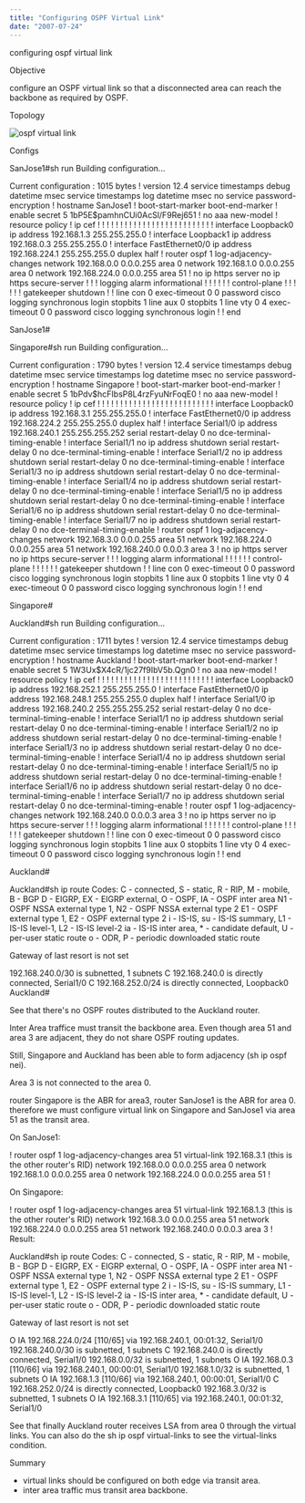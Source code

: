 ```yaml
---
title: "Configuring OSPF Virtual Link"
date: "2007-07-24"
---
```


configuring ospf virtual link

Objective

configure an OSPF virtual link so that a disconnected area can reach the backbone as required by OSPF.

Topology

![ospf virtual link](https://sigitp.files.wordpress.com/2007/07/virtual_link.jpg)

Configs

SanJose1#sh run Building configuration...

Current configuration : 1015 bytes ! version 12.4 service timestamps debug datetime msec service timestamps log datetime msec no service password-encryption ! hostname SanJose1 ! boot-start-marker boot-end-marker ! enable secret 5 $1$bP5E$pamhnCUi0AcSl/F9Rej651 ! no aaa new-model ! resource policy ! ip cef ! ! ! ! ! ! ! ! ! ! ! ! ! ! ! ! ! ! ! ! ! ! ! ! ! ! interface Loopback0 ip address 192.168.1.3 255.255.255.0 ! interface Loopback1 ip address 192.168.0.3 255.255.255.0 ! interface FastEthernet0/0 ip address 192.168.224.1 255.255.255.0 duplex half ! router ospf 1 log-adjacency-changes network 192.168.0.0 0.0.0.255 area 0 network 192.168.1.0 0.0.0.255 area 0 network 192.168.224.0 0.0.0.255 area 51 ! no ip https server no ip https secure-server ! ! ! logging alarm informational ! ! ! ! ! ! control-plane ! ! ! ! ! ! gatekeeper shutdown ! ! line con 0 exec-timeout 0 0 password cisco logging synchronous login stopbits 1 line aux 0 stopbits 1 line vty 0 4 exec-timeout 0 0 password cisco logging synchronous login ! ! end

SanJose1#

Singapore#sh run Building configuration...

Current configuration : 1790 bytes ! version 12.4 service timestamps debug datetime msec service timestamps log datetime msec no service password-encryption ! hostname Singapore ! boot-start-marker boot-end-marker ! enable secret 5 $1$bPdv$hcFIbsP8L4rzFyuNrFoqE0 ! no aaa new-model ! resource policy ! ip cef ! ! ! ! ! ! ! ! ! ! ! ! ! ! ! ! ! ! ! ! ! ! ! ! ! ! interface Loopback0 ip address 192.168.3.1 255.255.255.0 ! interface FastEthernet0/0 ip address 192.168.224.2 255.255.255.0 duplex half ! interface Serial1/0 ip address 192.168.240.1 255.255.255.252 serial restart-delay 0 no dce-terminal-timing-enable ! interface Serial1/1 no ip address shutdown serial restart-delay 0 no dce-terminal-timing-enable ! interface Serial1/2 no ip address shutdown serial restart-delay 0 no dce-terminal-timing-enable ! interface Serial1/3 no ip address shutdown serial restart-delay 0 no dce-terminal-timing-enable ! interface Serial1/4 no ip address shutdown serial restart-delay 0 no dce-terminal-timing-enable ! interface Serial1/5 no ip address shutdown serial restart-delay 0 no dce-terminal-timing-enable ! interface Serial1/6 no ip address shutdown serial restart-delay 0 no dce-terminal-timing-enable ! interface Serial1/7 no ip address shutdown serial restart-delay 0 no dce-terminal-timing-enable ! router ospf 1 log-adjacency-changes network 192.168.3.0 0.0.0.255 area 51 network 192.168.224.0 0.0.0.255 area 51 network 192.168.240.0 0.0.0.3 area 3 ! no ip https server no ip https secure-server ! ! ! logging alarm informational ! ! ! ! ! ! control-plane ! ! ! ! ! ! gatekeeper shutdown ! ! line con 0 exec-timeout 0 0 password cisco logging synchronous login stopbits 1 line aux 0 stopbits 1 line vty 0 4 exec-timeout 0 0 password cisco logging synchronous login ! ! end

Singapore#

Auckland#sh run Building configuration...

Current configuration : 1711 bytes ! version 12.4 service timestamps debug datetime msec service timestamps log datetime msec no service password-encryption ! hostname Auckland ! boot-start-marker boot-end-marker ! enable secret 5 $1$W3Ux$X4cR/1jc27f9IbV5b.Qgn0 ! no aaa new-model ! resource policy ! ip cef ! ! ! ! ! ! ! ! ! ! ! ! ! ! ! ! ! ! ! ! ! ! ! ! ! ! interface Loopback0 ip address 192.168.252.1 255.255.255.0 ! interface FastEthernet0/0 ip address 192.168.248.1 255.255.255.0 duplex half ! interface Serial1/0 ip address 192.168.240.2 255.255.255.252 serial restart-delay 0 no dce-terminal-timing-enable ! interface Serial1/1 no ip address shutdown serial restart-delay 0 no dce-terminal-timing-enable ! interface Serial1/2 no ip address shutdown serial restart-delay 0 no dce-terminal-timing-enable ! interface Serial1/3 no ip address shutdown serial restart-delay 0 no dce-terminal-timing-enable ! interface Serial1/4 no ip address shutdown serial restart-delay 0 no dce-terminal-timing-enable ! interface Serial1/5 no ip address shutdown serial restart-delay 0 no dce-terminal-timing-enable ! interface Serial1/6 no ip address shutdown serial restart-delay 0 no dce-terminal-timing-enable ! interface Serial1/7 no ip address shutdown serial restart-delay 0 no dce-terminal-timing-enable ! router ospf 1 log-adjacency-changes network 192.168.240.0 0.0.0.3 area 3 ! no ip https server no ip https secure-server ! ! ! logging alarm informational ! ! ! ! ! ! control-plane ! ! ! ! ! ! gatekeeper shutdown ! ! line con 0 exec-timeout 0 0 password cisco logging synchronous login stopbits 1 line aux 0 stopbits 1 line vty 0 4 exec-timeout 0 0 password cisco logging synchronous login ! ! end

Auckland#

Auckland#sh ip route Codes: C - connected, S - static, R - RIP, M - mobile, B - BGP D - EIGRP, EX - EIGRP external, O - OSPF, IA - OSPF inter area N1 - OSPF NSSA external type 1, N2 - OSPF NSSA external type 2 E1 - OSPF external type 1, E2 - OSPF external type 2 i - IS-IS, su - IS-IS summary, L1 - IS-IS level-1, L2 - IS-IS level-2 ia - IS-IS inter area, \* - candidate default, U - per-user static route o - ODR, P - periodic downloaded static route

Gateway of last resort is not set

192.168.240.0/30 is subnetted, 1 subnets C 192.168.240.0 is directly connected, Serial1/0 C 192.168.252.0/24 is directly connected, Loopback0 Auckland#

See that there's no OSPF routes distributed to the Auckland router.

Inter Area traffice must transit the backbone area. Even though area 51 and area 3 are adjacent, they do not share OSPF routing updates.

Still, Singapore and Auckland has been able to form adjacency (sh ip ospf nei).

Area 3 is not connected to the area 0.

router Singapore is the ABR for area3, router SanJose1 is the ABR for area 0. therefore we must configure virtual link on Singapore and SanJose1 via area 51 as the transit area.

On SanJose1:

! router ospf 1 log-adjacency-changes area 51 virtual-link 192.168.3.1 (this is the other router's RID) network 192.168.0.0 0.0.0.255 area 0 network 192.168.1.0 0.0.0.255 area 0 network 192.168.224.0 0.0.0.255 area 51 !

On Singapore:

! router ospf 1 log-adjacency-changes area 51 virtual-link 192.168.1.3 (this is the other router's RID) network 192.168.3.0 0.0.0.255 area 51 network 192.168.224.0 0.0.0.255 area 51 network 192.168.240.0 0.0.0.3 area 3 ! Result:

Auckland#sh ip route Codes: C - connected, S - static, R - RIP, M - mobile, B - BGP D - EIGRP, EX - EIGRP external, O - OSPF, IA - OSPF inter area N1 - OSPF NSSA external type 1, N2 - OSPF NSSA external type 2 E1 - OSPF external type 1, E2 - OSPF external type 2 i - IS-IS, su - IS-IS summary, L1 - IS-IS level-1, L2 - IS-IS level-2 ia - IS-IS inter area, \* - candidate default, U - per-user static route o - ODR, P - periodic downloaded static route

Gateway of last resort is not set

O IA 192.168.224.0/24 \[110/65\] via 192.168.240.1, 00:01:32, Serial1/0 192.168.240.0/30 is subnetted, 1 subnets C 192.168.240.0 is directly connected, Serial1/0 192.168.0.0/32 is subnetted, 1 subnets O IA 192.168.0.3 \[110/66\] via 192.168.240.1, 00:00:01, Serial1/0 192.168.1.0/32 is subnetted, 1 subnets O IA 192.168.1.3 \[110/66\] via 192.168.240.1, 00:00:01, Serial1/0 C 192.168.252.0/24 is directly connected, Loopback0 192.168.3.0/32 is subnetted, 1 subnets O IA 192.168.3.1 \[110/65\] via 192.168.240.1, 00:01:32, Serial1/0

See that finally Auckland router receives LSA from area 0 through the virtual links. You can also do the sh ip ospf virtual-links to see the virtual-links condition.

Summary

- virtual links should be configured on both edge via transit area.
- inter area traffic mus transit area backbone.
